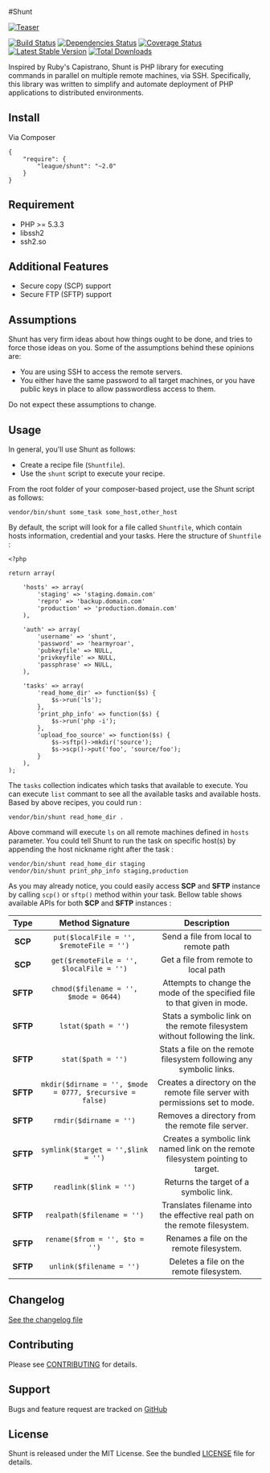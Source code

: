 #Shunt

[![Teaser](https://i.imgur.com/isgocwl.png?1)](https://github.com/php-loep/shunt)

[![Build Status](https://secure.travis-ci.org/php-loep/shunt.png?branch=master)](http://travis-ci.org/php-loep/shunt) [![Dependencies Status](https://d2xishtp1ojlk0.cloudfront.net/d/6064030)](http://depending.in/php-loep/shunt) [![Coverage Status](https://coveralls.io/repos/php-loep/shunt/badge.png?branch=master)](https://coveralls.io/r/php-loep/shunt?branch=master) [![Latest Stable Version](https://poser.pugx.org/league/shunt/v/stable.png)](https://packagist.org/packages/league/shunt) [![Total Downloads](https://poser.pugx.org/league/shunt/downloads.png)](https://packagist.org/packages/league/shunt)

Inspired by Ruby's Capistrano, Shunt is PHP library for executing commands in parallel on multiple remote machines, via SSH. Specifically, this library was written to simplify and automate deployment of PHP applications to distributed environments.

## Install

Via Composer

    {
        "require": {
            "league/shunt": "~2.0"
        }
    }
    
## Requirement

* PHP >= 5.3.3
* libssh2
* ssh2.so

## Additional Features

* Secure copy (SCP) support
* Secure FTP (SFTP) support

## Assumptions

Shunt has very firm ideas about how things ought to be done, and tries to force those ideas on you. Some of the assumptions behind these opinions are:

* You are using SSH to access the remote servers.
* You either have the same password to all target machines, or you have public keys in place to allow passwordless access to them.

Do not expect these assumptions to change.

## Usage
In general, you'll use Shunt as follows:

* Create a recipe file (`Shuntfile`).
* Use the `shunt` script to execute your recipe.

From the root folder of your composer-based project, use the Shunt script as follows:

	vendor/bin/shunt some_task some_host,other_host

By default, the script will look for a file called `Shuntfile`, which contain hosts information, credential and your tasks. Here the structure of `Shuntfile` :

	<?php

	return array(

		'hosts' => array(
			'staging' => 'staging.domain.com'
			'repro' => 'backup.domain.com'
			'production' => 'production.domain.com'
		),

		'auth' => array(
			'username' => 'shunt',
			'password' => 'hearmyroar',
			'pubkeyfile' => NULL,
			'privkeyfile' => NULL,
			'passphrase' => NULL,
		),

		'tasks' => array(
			'read_home_dir' => function($s) {
				$s->run('ls');
			},
			'print_php_info' => function($s) {
				$s->run('php -i');
			},
			'upload_foo_source' => function($s) {
				$s->sftp()->mkdir('source');
				$s->scp()->put('foo', 'source/foo');
			}
		),
	);

The `tasks` collection indicates which tasks that available to execute. You can execute `list` commant to see all the available tasks and available hosts. Based by above recipes, you could run :

	vendor/bin/shunt read_home_dir .

Above command will execute `ls` on all remote machines defined in `hosts` parameter. You could tell Shunt to run the task on specific host(s) by appending the host nickname right after the task :

	vendor/bin/shunt read_home_dir staging
	vendor/bin/shunt print_php_info staging,production

As you may already notice, you could easily access **SCP** and **SFTP** instance by calling `scp()` or `sftp()` method within your task. Bellow table shows available APIs for both **SCP** and **SFTP** instances :

| Type | Method Signature | Description
| :---: | :---: | :---: |
| **SCP** | `put($localFile = '', $remoteFile = '')` | Send a file from local to remote path |
| **SCP** | `get($remoteFile = '', $localFile = '')` | Get a file from remote to local path |
| **SFTP** | `chmod($filename = '', $mode = 0644)` | Attempts to change the mode of the specified file to that given in mode. |
| **SFTP** | `lstat($path = '')` | Stats a symbolic link on the remote filesystem without following the link. |
| **SFTP** | `stat($path = '')` | Stats a file on the remote filesystem following any symbolic links. |
| **SFTP** | `mkdir($dirname = '', $mode = 0777, $recursive = false)` | Creates a directory on the remote file server with permissions set to mode. |
| **SFTP** | `rmdir($dirname = '')` | Removes a directory from the remote file server. |
| **SFTP** | `symlink($target = '',$link = '')` | Creates a symbolic link named link on the remote filesystem pointing to target. |
| **SFTP** | `readlink($link = '')` | Returns the target of a symbolic link. |
| **SFTP** | `realpath($filename = '')` | Translates filename into the effective real path on the remote filesystem. |
| **SFTP** | `rename($from = '', $to = '')` | Renames a file on the remote filesystem. |
| **SFTP** | `unlink($filename = '')` | Deletes a file on the remote filesystem. |


Changelog
---------

[See the changelog file](https://github.com/php-loep/shunt/blob/master/CHANGELOG.md)

Contributing
------------

Please see [CONTRIBUTING](https://github.com/php-loep/shunt/blob/master/CONTRIBUTING.md) for details.

Support
-------

Bugs and feature request are tracked on [GitHub](https://github.com/php-loep/shunt/issues)


License
-------

Shunt is released under the MIT License. See the bundled
[LICENSE](https://github.com/php-loep/shunt/blob/master/LICENSE) file for details.
